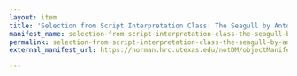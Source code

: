 ```yaml
---
layout: item
title: 'Selection from Script Interpretation Class: The Seagull by Anton Chekhov'
manifest_name: selection-from-script-interpretation-class-the-seagull-by-anton-chekhov
permalink: selection-from-script-interpretation-class-the-seagull-by-anton-chekhov
external_manifest_url: https://norman.hrc.utexas.edu/notDM/objectManifest/p15878coll78v3/9

---
```

<!-- Add an essay or interpretive material below this line,
using HTML or markdown.  Do not modify this file above this line -->
